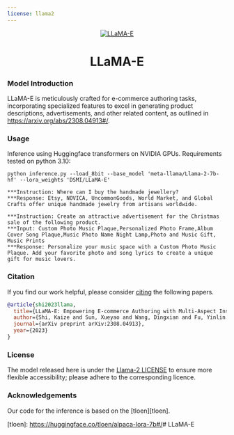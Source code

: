 ```yaml
---
license: llama2
---
```


<div align="center">
  <a href="https://huggingface.co/DSMI/LLaMA-E/tree/main#/">
    <img src="https://huggingface.co/DSMI/LLaMA-E/resolve/main/LLaMA-E.png?download=true" alt="LLaMA-E">
  </a>
  <h1>LLaMA-E</h1>
</div>

### Model Introduction
LLaMA-E is meticulously crafted for e-commerce authoring tasks, incorporating specialized features to excel in generating product descriptions, advertisements, and other related content, as outlined in https://arxiv.org/abs/2308.04913#/.

### Usage
Inference using Huggingface transformers on NVIDIA GPUs. Requirements tested on python 3.10:
```
python inference.py --load_8bit --base_model 'meta-llama/Llama-2-7b-hf' --lora_weights 'DSMI/LLaMA-E'
```

```
***Instruction: Where can I buy the handmade jewellery?
***Response: Etsy, NOVICA, UncommonGoods, World Market, and Global Crafts offer unique handmade jewelry from artisans worldwide.

***Instruction: Create an attractive advertisement for the Christmas sale of the following product.
***Input: Custom Photo Music Plaque,Personalized Photo Frame,Album Cover Song Plaque,Music Photo Name Night Lamp,Photo and Music Gift, Music Prints
***Response: Personalize your music space with a Custom Photo Music Plaque. Add your favorite photo and song lyrics to create a unique gift for music lovers.
```

### Citation
If you find our work helpful, please consider [citing][paper] the following papers.

```bibtex
@article{shi2023llama,
  title={LLaMA-E: Empowering E-commerce Authoring with Multi-Aspect Instruction Following},
  author={Shi, Kaize and Sun, Xueyao and Wang, Dingxian and Fu, Yinlin and Xu, Guandong and Li, Qing},
  journal={arXiv preprint arXiv:2308.04913},
  year={2023}
}
```

### License
The model released here is under the [Llama-2 LICENSE][license] to ensure more flexible accessibility; please adhere to the corresponding licence.

### Acknowledgements
Our code for the inference is based on the [tloen][tloen].

[license]: <https://ai.meta.com/llama/license/#/>
[paper]: <https://arxiv.org/abs/2308.04913#/>
[tloen]: <https://huggingface.co/tloen/alpaca-lora-7b#/># LLaMA-E
